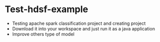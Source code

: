 # Test-hdsf-example
- Testing apache spark classification project and creating project
- Download it into your workspace and just run it as a java application
- Improve others type of model 
